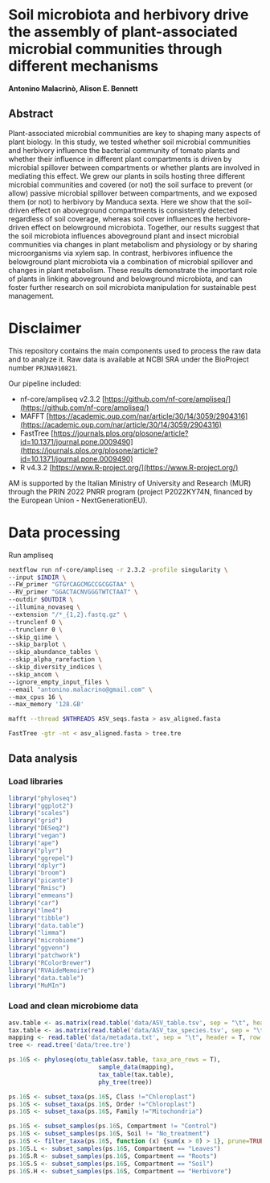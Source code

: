 # Soil microbiota and herbivory drive the assembly of plant-associated microbial communities through different mechanisms

**Antonino Malacrinò, Alison E. Bennett**

## Abstract

Plant-associated microbial communities are key to shaping many aspects of plant biology. In this study, we tested whether soil microbial communities and herbivory influence the bacterial community of tomato plants and whether their influence in different plant compartments is driven by microbial spillover between compartments or whether plants are involved in mediating this effect. We grew our plants in soils hosting three different microbial communities and covered (or not) the soil surface to prevent (or allow) passive microbial spillover between compartments, and we exposed them (or not) to herbivory by Manduca sexta. Here we show that the soil-driven effect on aboveground compartments is consistently detected regardless of soil coverage, whereas soil cover influences the herbivore-driven effect on belowground microbiota. Together, our results suggest that the soil microbiota influences aboveground plant and insect microbial communities via changes in plant metabolism and physiology or by sharing microorganisms via xylem sap. In contrast, herbivores influence the belowground plant microbiota via a combination of microbial spillover and changes in plant metabolism. These results demonstrate the important role of plants in linking aboveground and belowground microbiota, and can foster further research on soil microbiota manipulation for sustainable pest management.

# Disclaimer

This repository contains the main components used to process the raw data and to analyze it. Raw data is available at NCBI SRA under the BioProject number `PRJNA910821`.

Our pipeline included:
* nf-core/ampliseq v2.3.2 [https://github.com/nf-core/ampliseq/](https://github.com/nf-core/ampliseq/)
* MAFFT [https://academic.oup.com/nar/article/30/14/3059/2904316](https://academic.oup.com/nar/article/30/14/3059/2904316)
* FastTree [https://journals.plos.org/plosone/article?id=10.1371/journal.pone.0009490](https://journals.plos.org/plosone/article?id=10.1371/journal.pone.0009490)
* R v4.3.2 [https://www.R-project.org/](https://www.R-project.org/)

AM is supported by the Italian Ministry of University and Research (MUR) through the PRIN 2022 PNRR program (project P2022KY74N, financed by the European Union - NextGenerationEU).

# Data processing

Run ampliseq

```bash
nextflow run nf-core/ampliseq -r 2.3.2 -profile singularity \
--input $INDIR \
--FW_primer "GTGYCAGCMGCCGCGGTAA" \
--RV_primer "GGACTACNVGGGTWTCTAAT" \
--outdir $OUTDIR \
--illumina_novaseq \
--extension "/*_{1,2}.fastq.gz" \
--trunclenf 0 \
--trunclenr 0 \
--skip_qiime \
--skip_barplot \
--skip_abundance_tables \
--skip_alpha_rarefaction \
--skip_diversity_indices \
--skip_ancom \
--ignore_empty_input_files \
--email "antonino.malacrino@gmail.com" \
--max_cpus 16 \
--max_memory '128.GB'

mafft --thread $NTHREADS ASV_seqs.fasta > asv_aligned.fasta

FastTree -gtr -nt < asv_aligned.fasta > tree.tre
```


## Data analysis

### Load libraries

```r
library("phyloseq")
library("ggplot2")
library("scales")
library("grid")
library("DESeq2")
library("vegan")
library("ape")
library("plyr") 
library("ggrepel")
library("dplyr")
library("broom")
library("picante")
library("Rmisc")
library("emmeans")
library("car")
library("lme4")
library("tibble")
library("data.table")
library("limma")
library("microbiome")
library("ggvenn")
library("patchwork")
library("RColorBrewer")
library("RVAideMemoire")
library("data.table")
library("MuMIn")
```

### Load and clean microbiome data

```r
asv.table <- as.matrix(read.table('data/ASV_table.tsv', sep = "\t", header = T, row.names = 1))
tax.table <- as.matrix(read.table('data/ASV_tax_species.tsv', sep = "\t", header = T, row.names = 1)[,c(2:8)])
mapping <- read.table('data/metadata.txt', sep = "\t", header = T, row.names = 1)
tree <- read.tree('data/tree.tre')

ps.16S <- phyloseq(otu_table(asv.table, taxa_are_rows = T), 
                         sample_data(mapping), 
                         tax_table(tax.table), 
                         phy_tree(tree))

ps.16S <- subset_taxa(ps.16S, Class !="Chloroplast")
ps.16S <- subset_taxa(ps.16S, Order !="Chloroplast")
ps.16S <- subset_taxa(ps.16S, Family !="Mitochondria")

ps.16S <- subset_samples(ps.16S, Compartment != "Control") 
ps.16S <- subset_samples(ps.16S, Soil != "No_treatment") 
ps.16S <- filter_taxa(ps.16S, function (x) {sum(x > 0) > 1}, prune=TRUE)
ps.16S.L <- subset_samples(ps.16S, Compartment == "Leaves") 
ps.16S.R <- subset_samples(ps.16S, Compartment == "Roots") 
ps.16S.S <- subset_samples(ps.16S, Compartment == "Soil") 
ps.16S.H <- subset_samples(ps.16S, Compartment == "Herbivore")
```

